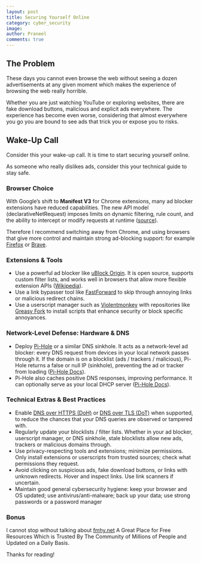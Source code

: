 ```yaml
---
layout: post
title: Securing Yourself Online
category: cyber_security
image:
author: Praneel
comments: true
---
```


## The Problem  
These days you cannot even browse the web without seeing a dozen advertisements at any given moment which makes the experience of browsing the web really horrible.  

Whether you are just watching YouTube or exploring websites, there are fake download buttons, malicious and explicit ads everywhere. The experience has become even worse, considering that almost everywhere you go you are bound to see ads that trick you or expose you to risks.

## Wake-Up Call  
Consider this your wake-up call. It is time to start securing yourself online.

As someone who really dislikes ads, consider this your technical guide to stay safe.

### Browser Choice  
With Google’s shift to **Manifest V3** for Chrome extensions, many ad blocker extensions have reduced capabilities. The new API model (declarativeNetRequest) imposes limits on dynamic filtering, rule count, and the ability to intercept or modify requests at runtime ([source](https://www.ghostery.com/blog/manifest-v3-privacy)).  

Therefore I recommend switching away from Chrome, and using browsers that give more control and maintain strong ad-blocking support: for example [Firefox](https://www.mozilla.org/firefox/) or [Brave](https://brave.com/).

### Extensions & Tools  
- Use a powerful ad blocker like [uBlock Origin](https://ublockorigin.com/). It is open source, supports custom filter lists, and works well in browsers that allow more flexible extension APIs ([Wikipedia](https://en.wikipedia.org/wiki/UBlock_Origin)).  
- Use a link bypasser tool like [FastForward](https://fastforward.team/) to skip through annoying links or malicious redirect chains.  
- Use a userscript manager such as [Violentmonkey](https://violentmonkey.github.io/) with repositories like [Greasy Fork](https://greasyfork.org/en) to install scripts that enhance security or block specific annoyances.  

### Network-Level Defense: Hardware & DNS  
- Deploy [Pi-Hole](https://pi-hole.net/) or a similar DNS sinkhole. It acts as a network-level ad blocker: every DNS request from devices in your local network passes through it. If the domain is on a blocklist (ads / trackers / malicious), Pi-Hole returns a false or null IP (sinkhole), preventing the ad or tracker from loading ([Pi-Hole Docs](https://docs.pi-hole.net/)).  
- Pi-Hole also caches positive DNS responses, improving performance. It can optionally serve as your local DHCP server ([Pi-Hole Docs](https://docs.pi-hole.net/)).  

### Technical Extras & Best Practices  
- Enable [DNS over HTTPS (DoH)](https://developers.cloudflare.com/1.1.1.1/encryption/dns-over-https/) or [DNS over TLS (DoT)](https://developers.cloudflare.com/1.1.1.1/encryption/dns-over-tls/) when supported, to reduce the chances that your DNS queries are observed or tampered with.  
- Regularly update your blocklists / filter lists. Whether in your ad blocker, userscript manager, or DNS sinkhole, stale blocklists allow new ads, trackers or malicious domains through.  
- Use privacy-respecting tools and extensions; minimize permissions. Only install extensions or userscripts from trusted sources; check what permissions they request.  
- Avoid clicking on suspicious ads, fake download buttons, or links with unknown redirects. Hover and inspect links. Use link scanners if uncertain.  
- Maintain good general cybersecurity hygiene: keep your browser and OS updated; use antivirus/anti-malware; back up your data; use strong passwords or a password manager

### Bonus
I cannot stop without talking about [fmhy.net](https://fmhy.net/) A Great Place for Free Resources Which is Trusted By The Community of Millions of People and Updated on a Daily Basis.

Thanks for reading!

